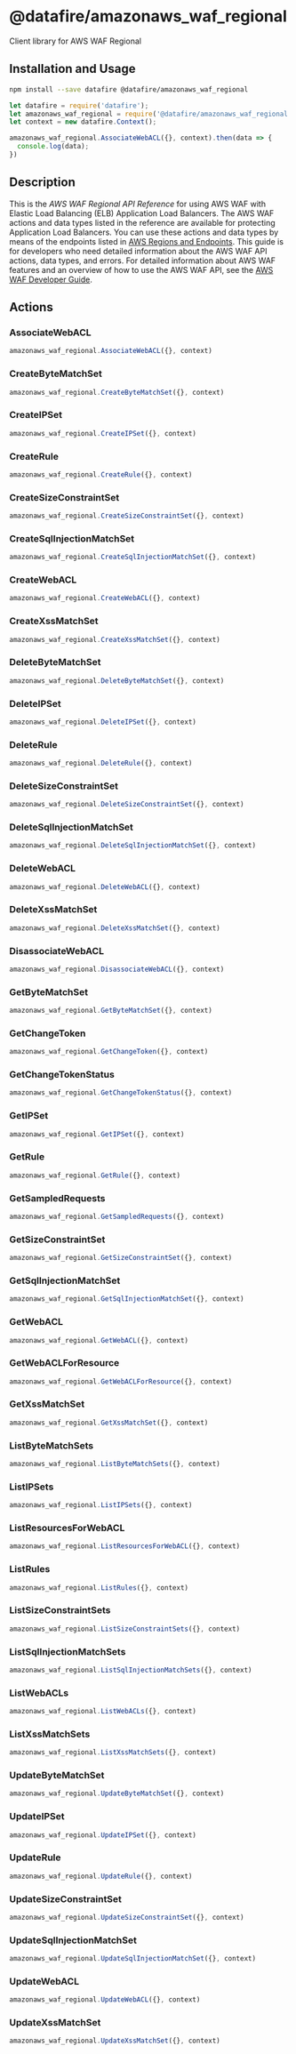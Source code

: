 # @datafire/amazonaws_waf_regional

Client library for AWS WAF Regional

## Installation and Usage
```bash
npm install --save datafire @datafire/amazonaws_waf_regional
```

```js
let datafire = require('datafire');
let amazonaws_waf_regional = require('@datafire/amazonaws_waf_regional').actions;
let context = new datafire.Context();

amazonaws_waf_regional.AssociateWebACL({}, context).then(data => {
  console.log(data);
})
```

## Description
This is the <i>AWS WAF Regional API Reference</i> for using AWS WAF with Elastic Load Balancing (ELB) Application Load Balancers. The AWS WAF actions and data types listed in the reference are available for protecting Application Load Balancers. You can use these actions and data types by means of the endpoints listed in <a href="http://docs.aws.amazon.com/general/latest/gr/rande.html#waf_region">AWS Regions and Endpoints</a>. This guide is for developers who need detailed information about the AWS WAF API actions, data types, and errors. For detailed information about AWS WAF features and an overview of how to use the AWS WAF API, see the <a href="http://docs.aws.amazon.com/waf/latest/developerguide/">AWS WAF Developer Guide</a>.

## Actions
### AssociateWebACL



```js
amazonaws_waf_regional.AssociateWebACL({}, context)
```


### CreateByteMatchSet



```js
amazonaws_waf_regional.CreateByteMatchSet({}, context)
```


### CreateIPSet



```js
amazonaws_waf_regional.CreateIPSet({}, context)
```


### CreateRule



```js
amazonaws_waf_regional.CreateRule({}, context)
```


### CreateSizeConstraintSet



```js
amazonaws_waf_regional.CreateSizeConstraintSet({}, context)
```


### CreateSqlInjectionMatchSet



```js
amazonaws_waf_regional.CreateSqlInjectionMatchSet({}, context)
```


### CreateWebACL



```js
amazonaws_waf_regional.CreateWebACL({}, context)
```


### CreateXssMatchSet



```js
amazonaws_waf_regional.CreateXssMatchSet({}, context)
```


### DeleteByteMatchSet



```js
amazonaws_waf_regional.DeleteByteMatchSet({}, context)
```


### DeleteIPSet



```js
amazonaws_waf_regional.DeleteIPSet({}, context)
```


### DeleteRule



```js
amazonaws_waf_regional.DeleteRule({}, context)
```


### DeleteSizeConstraintSet



```js
amazonaws_waf_regional.DeleteSizeConstraintSet({}, context)
```


### DeleteSqlInjectionMatchSet



```js
amazonaws_waf_regional.DeleteSqlInjectionMatchSet({}, context)
```


### DeleteWebACL



```js
amazonaws_waf_regional.DeleteWebACL({}, context)
```


### DeleteXssMatchSet



```js
amazonaws_waf_regional.DeleteXssMatchSet({}, context)
```


### DisassociateWebACL



```js
amazonaws_waf_regional.DisassociateWebACL({}, context)
```


### GetByteMatchSet



```js
amazonaws_waf_regional.GetByteMatchSet({}, context)
```


### GetChangeToken



```js
amazonaws_waf_regional.GetChangeToken({}, context)
```


### GetChangeTokenStatus



```js
amazonaws_waf_regional.GetChangeTokenStatus({}, context)
```


### GetIPSet



```js
amazonaws_waf_regional.GetIPSet({}, context)
```


### GetRule



```js
amazonaws_waf_regional.GetRule({}, context)
```


### GetSampledRequests



```js
amazonaws_waf_regional.GetSampledRequests({}, context)
```


### GetSizeConstraintSet



```js
amazonaws_waf_regional.GetSizeConstraintSet({}, context)
```


### GetSqlInjectionMatchSet



```js
amazonaws_waf_regional.GetSqlInjectionMatchSet({}, context)
```


### GetWebACL



```js
amazonaws_waf_regional.GetWebACL({}, context)
```


### GetWebACLForResource



```js
amazonaws_waf_regional.GetWebACLForResource({}, context)
```


### GetXssMatchSet



```js
amazonaws_waf_regional.GetXssMatchSet({}, context)
```


### ListByteMatchSets



```js
amazonaws_waf_regional.ListByteMatchSets({}, context)
```


### ListIPSets



```js
amazonaws_waf_regional.ListIPSets({}, context)
```


### ListResourcesForWebACL



```js
amazonaws_waf_regional.ListResourcesForWebACL({}, context)
```


### ListRules



```js
amazonaws_waf_regional.ListRules({}, context)
```


### ListSizeConstraintSets



```js
amazonaws_waf_regional.ListSizeConstraintSets({}, context)
```


### ListSqlInjectionMatchSets



```js
amazonaws_waf_regional.ListSqlInjectionMatchSets({}, context)
```


### ListWebACLs



```js
amazonaws_waf_regional.ListWebACLs({}, context)
```


### ListXssMatchSets



```js
amazonaws_waf_regional.ListXssMatchSets({}, context)
```


### UpdateByteMatchSet



```js
amazonaws_waf_regional.UpdateByteMatchSet({}, context)
```


### UpdateIPSet



```js
amazonaws_waf_regional.UpdateIPSet({}, context)
```


### UpdateRule



```js
amazonaws_waf_regional.UpdateRule({}, context)
```


### UpdateSizeConstraintSet



```js
amazonaws_waf_regional.UpdateSizeConstraintSet({}, context)
```


### UpdateSqlInjectionMatchSet



```js
amazonaws_waf_regional.UpdateSqlInjectionMatchSet({}, context)
```


### UpdateWebACL



```js
amazonaws_waf_regional.UpdateWebACL({}, context)
```


### UpdateXssMatchSet



```js
amazonaws_waf_regional.UpdateXssMatchSet({}, context)
```


